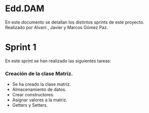 # Edd.DAM
<!DOCTYPE html>
<html lang="en">
    <head>
        <meta charset="UTF-8" />
    </head>
    <body>
      <p>En este documento se detallan los distintos sprints de este proyecto. Realizado por Alvani , Javier y Marcos Gómez Paz.</p>  
      <h1>Sprint 1</h1>
      <p>En este sprint se han realizado las siguientes tareas:</p>
      <h3>Creación de la clase Matriz.</h3>
      <ul>
        <li>Se ha creado la clase matriz.</li>
        <li>Almacenamiento de datos.</li>
        <li>Crear constructores.</li>
        <li>Asignar valores a la matriz.</li>
        <li>Getters y Setters.</li>
      </ul>
    </body>
</html>
